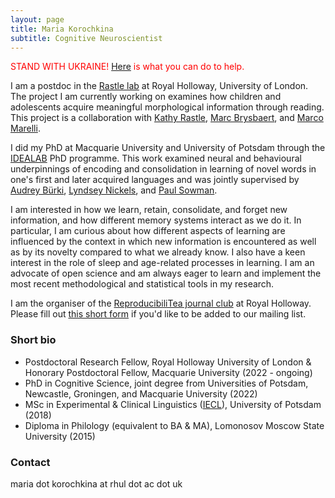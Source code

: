 ```yaml
---
layout: page
title: Maria Korochkina
subtitle: Cognitive Neuroscientist
---
```


<span style="color:red">STAND WITH UKRAINE!</span> [Here](https://docs.google.com/document/d/1agAW4CQEdi5cDCSa8l8C5ez6Yflz5zaVIzMEgehqwq0/edit?fbclid=IwAR1GYhmR4HHO7v7Y7mDnaOZgESlU93Zx1_sXkbpYR-GOWzgIzIxhUN_yihk) <span style="color:red"> is what you can do to help.

I am a postdoc in the [Rastle lab](https://www.rastlelab.com/home) at Royal Holloway, University of London. The project I am currently working on examines how children and adolescents acquire meaningful morphological information through reading. This project is a collaboration with [Kathy Rastle](https://pure.royalholloway.ac.uk/portal/en/persons/kathy-rastle(b536d15d-f070-4b97-bf6e-004ed7e86c55).html), [Marc Brysbaert](http://crr.ugent.be/members/marc-brysbaert), and [Marco Marelli](https://www.marcomarelli.net).

I did my PhD at Macquarie University and University of Potsdam through the [IDEALAB](https://phd-idealab.com/) PhD programme. This work examined neural and behavioural underpinnings of encoding and consolidation in learning of novel words in one's first and later acquired languages and was jointly supervised by [Audrey Bürki](https://audreyburki.github.io/Website/), [Lyndsey Nickels](https://researchers.mq.edu.au/en/persons/lyndsey-nickels), and [Paul Sowman](https://researchers.mq.edu.au/en/persons/paul-sowman). 

I am interested in how we learn, retain, consolidate, and forget new information, and how different memory systems interact as we do it. In particular, I am curious about how different aspects of learning are influenced by the context in which new information is encountered as well as by its novelty compared to what we already know. I also have a keen interest in the role of sleep and age-related processes in learning. I am an advocate of open science and am always eager to learn and implement the most recent methodological and statistical tools in my research. 

I am the organiser of the [ReproducibiliTea journal club](https://reproducibilitea.org/journal-clubs/#RHUL) at Royal Holloway. Please fill out [this short form](https://docs.google.com/forms/d/e/1FAIpQLScWUrF8_Catl-w7q70Puxkp69o-GnmSP3K1nRTjXMpISFkzBg/viewform?vc=0&c=0&w=1&flr=0) if you'd like to be added to our mailing list.

### Short bio

* Postdoctoral Research Fellow, Royal Holloway University of London & Honorary Postdoctoral Fellow, Macquarie University (2022 - ongoing)
* PhD in Cognitive Science, joint degree from Universities of Potsdam, Newcastle, Groningen, and Macquarie University (2022)
* MSc in Experimental & Clinical Linguistics ([IECL](https://www.uni-potsdam.de/en/iecl/index)), University of Potsdam (2018)
* Diploma in Philology (equivalent to BA & MA), Lomonosov Moscow State University (2015)

### Contact

maria dot korochkina at rhul dot ac dot uk
